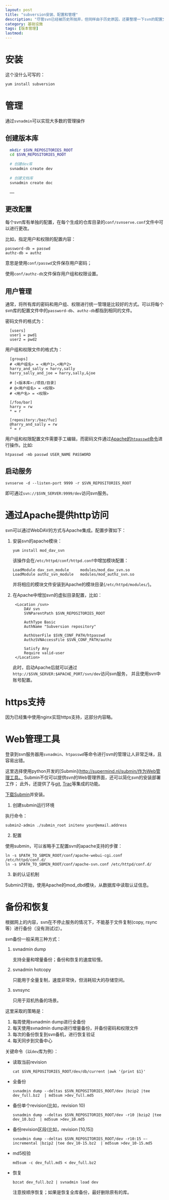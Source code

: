 ```yaml
---
layout: post
title: "subversion安装、配置和管理"
description: "尽管svn已经被历史所抛弃，但同样由于历史原因，还要整理一下svn的配置文档。"
category: 基础设施
tags: [版本管理]
lastmod: 
---
```


# 安装

这个没什么可写的：

```bash
yum install subversion
```



# 管理

通过`svnadmin`可以实现大多数的管理操作

## 创建版本库

```bash
  mkdir $SVN_REPOSITORIES_ROOT
  cd $SVN_REPOSITORIES_ROOT
  
  # 创建dev库
  svnadmin create dev
  
  # 创建文档库
  svnadmin create doc
  
  ……
```

## 更改配置

每个svn库有单独的配置，在每个生成的仓库目录的`conf/svnserve.conf`文件中可以进行更改。

比如，指定用户和权限的配置内容：

```
password-db = passwd
authz-db = authz
```
意思是使用`conf/passwd`文件保存用户密码；

使用`conf/authz-db`文件保存用户组和权限设置。

## 用户管理

通常，将所有库的密码和用户组、权限进行统一管理是比较好的方式。可以将每个svn库的配置文件中的`password-db`、`authz-db`都指到相同的文件。

密码文件的格式为：

```
  [users]
  user1 = pwd1
  user2 = pwd2
```

用户组和权限文件的格式为：

```
  [groups]
  # <用户组名> = <用户1>,<用户2>
  harry_and_sally = harry,sally
  harry_sally_and_joe = harry,sally,&joe
  
  # [<版本库>:/项目/目录]
  # @<用户组名> = <权限>
  # <用户名> = <权限>
  
  [/foo/bar]
  harry = rw
  * = r
  
  [repository:/baz/fuz]
  @harry_and_sally = rw
  * = r
```

用户组和权限配置文件需要手工编辑，而密码文件通过[Apache的`htpasswd`命令](http://httpd.apache.org/docs/2.2/programs/htpasswd.html)进行操作。比如:

```
htpasswd -mb passwd USER_NAME PASSWORD
```

## 启动服务

```
svnserve -d --listen-port 9999 -r $SVN_REPOSITORIES_ROOT
```

即可通过`svn://$SVN_SERVER:9999/dev`访问svn服务。

# 通过Apache提供http访问

svn可以通过WebDAV的方式与Apache集成。配置步骤如下：

1. 安装svn的apache模块：

   `yum install mod_dav_svn`

    该操作会在`/etc/httpd/conf/httpd.conf`中增加模块配置：

   ```
   LoadModule dav_svn_module     modules/mod_dav_svn.so
   LoadModule authz_svn_module   modules/mod_authz_svn.so
   ```
   
   并将相应的模块文件安装到Apache的模块目录(`/etc/httpd/modules/`)。


2. 在Apache中增加svn的虚拟目录配置，比如：

   ```
    <Location /svn>
        DAV svn
        SVNParentPath $SVN_REPOSITORIES_ROOT

        AuthType Basic
        AuthName "Subversion repository"

        AuthUserFile $SVN_CONF_PATH/htpasswd
        AuthzSVNAccessFile $SVN_CONF_PATH/authz

        Satisfy Any
        Require valid-user
    </Location>
   ```

   此时，启动Apache后就可以通过`http://$SVN_SERVER:$APACHE_PORT/svn/dev`访问svn服务，
   并且使用svn中账号配置。

# https支持

因为已经集中使用nginx实现https支持，这部分内容略。

# Web管理工具

登录到svn服务器用`svnadmin`、`htpasswd`等命令进行svn的管理让人非常乏味，且容易出错。

这里选择使用python开发的[Submin](http://supermind.nl/submin/作为Web管理工具。
Submin不仅可以提供svn的Web管理界面，还可以简化svn的安装部署工作；
此外，还提供了与[git](http://git-scm.com/), [Trac](http://trac.edgewall.org/)等集成的功能。


[下载Submin](http://supermind.nl/submin/download.html)并安装。

1. 创建submin运行环境

执行命令：

```
submin2-admin ./submin_root initenv your@email.address
```

2. 配置

使用submin，可以省略手工配置svn的apache支持的步骤：

```
ln -s $PATH_TO_SBMIN_ROOT/conf/apache-webui-cgi.conf /etc/httpd/conf.d/
ln -s $PATH_TO_SBMIN_ROOT/conf/apache-svn.conf /etc/httpd/conf.d/
```

3. 新的认证机制

Submin2开始，使用Apache的mod_dbd模块，从数据库中读取认证信息。

# 备份和恢复

根据网上的内容，svn在不停止服务的情况下，不能基于文件复制(copy, rsync等）进行备份（没有测试过）。

svn备份一般采用三种方式：

1. svnadmin dump

   支持全量和增量备份；备份和恢复的速度较慢。

2. svnadmin hotcopy

   只能用于全量复制，速度非常快，但消耗较大的存储空间。

3. svnsync

   只用于双机热备的场景。


这里采取的策略是：

1. 每周使用svnadmin dump进行全备份
2. 每天使用svnadmin dump进行增量备份，并备份密码和权限文件
3. 每次的备份恢复到svn备机，进行恢复验证
4. 每天同步到灾备中心


关键命令（以`dev`库为例）：

- 读取当前revision

  `cat $SVN_REPOSITORIES_ROOT/dev/db/current |awk '{print $1}'`

- 全备份

  `svnadmin dump --deltas $SVN_REPOSITORIES_ROOT/dev |bzip2 |tee dev_full.bz2  | md5sum >dev_full.md5`

- 备份单个revision(比如，revision 10)

  `svnadmin dump --deltas $SVN_REPOSITORIES_ROOT/dev -r10 |bzip2 |tee dev_10.bz2  | md5sum >dev_10.md5`

- 备份revision区段(比如，revision [10,15])

  `svnadmin dump --deltas $SVN_REPOSITORIES_ROOT/dev -r10:15 –-incremental |bzip2 |tee dev_10-15.bz2  | md5sum >dev_10-15.md5`

- md5校验

  `md5sum -c dev_full.md5 < dev_full.bz2`

- 恢复

  `bzcat dev_full.bz2 | svnadmin load dev`

  注意按顺序恢复；如果是恢复全库备份，最好删除原有的库。
